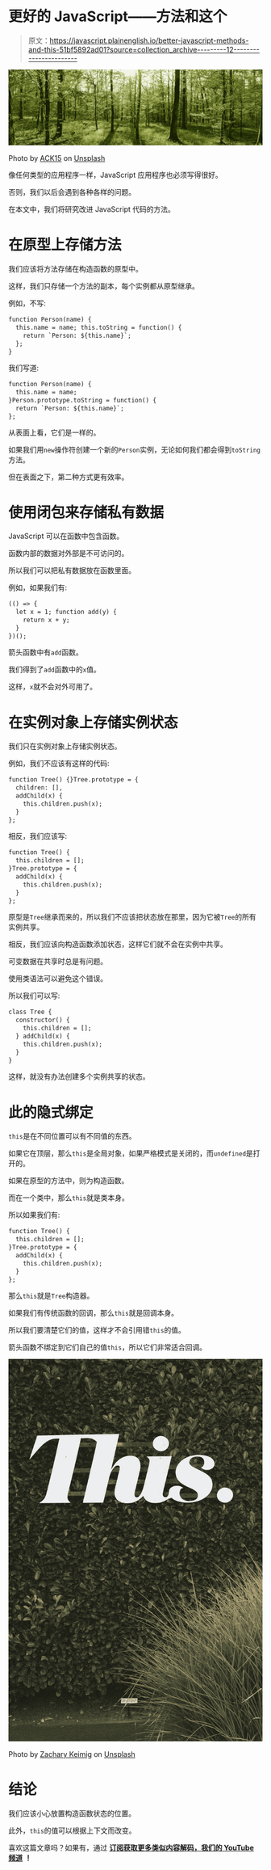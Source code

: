 # 更好的 JavaScript——方法和这个

> 原文：<https://javascript.plainenglish.io/better-javascript-methods-and-this-51bf5892ad01?source=collection_archive---------12----------------------->

![](img/774f9e9daf81e0a3d2b9ef708a4c749c.png)

Photo by [ACK15](https://unsplash.com/@ack15?utm_source=medium&utm_medium=referral) on [Unsplash](https://unsplash.com?utm_source=medium&utm_medium=referral)

像任何类型的应用程序一样，JavaScript 应用程序也必须写得很好。

否则，我们以后会遇到各种各样的问题。

在本文中，我们将研究改进 JavaScript 代码的方法。

# 在原型上存储方法

我们应该将方法存储在构造函数的原型中。

这样，我们只存储一个方法的副本，每个实例都从原型继承。

例如，不写:

```
function Person(name) {
  this.name = name; this.toString = function() {
    return `Person: ${this.name}`;
  };
}
```

我们写道:

```
function Person(name) {
  this.name = name;
}Person.prototype.toString = function() {
  return `Person: ${this.name}`;
};
```

从表面上看，它们是一样的。

如果我们用`new`操作符创建一个新的`Person`实例，无论如何我们都会得到`toString`方法。

但在表面之下，第二种方式更有效率。

# 使用闭包来存储私有数据

JavaScript 可以在函数中包含函数。

函数内部的数据对外部是不可访问的。

所以我们可以把私有数据放在函数里面。

例如，如果我们有:

```
(() => {
  let x = 1; function add(y) {
    return x + y;
  }
})();
```

箭头函数中有`add`函数。

我们得到了`add`函数中的`x`值。

这样，`x`就不会对外可用了。

# 在实例对象上存储实例状态

我们只在实例对象上存储实例状态。

例如，我们不应该有这样的代码:

```
function Tree() {}Tree.prototype = {
  children: [],
  addChild(x) {
    this.children.push(x);
  }
};
```

相反，我们应该写:

```
function Tree() {
  this.children = [];
}Tree.prototype = {  
  addChild(x) {
    this.children.push(x);
  }
};
```

原型是`Tree`继承而来的，所以我们不应该把状态放在那里，因为它被`Tree`的所有实例共享。

相反，我们应该向构造函数添加状态，这样它们就不会在实例中共享。

可变数据在共享时总是有问题。

使用类语法可以避免这个错误。

所以我们可以写:

```
class Tree {
  constructor() {
    this.children = [];
  } addChild(x) {
    this.children.push(x);
  }
}
```

这样，就没有办法创建多个实例共享的状态。

# 此的隐式绑定

`this`是在不同位置可以有不同值的东西。

如果它在顶层，那么`this`是全局对象，如果严格模式是关闭的，而`undefined`是打开的。

如果在原型的方法中，则为构造函数。

而在一个类中，那么`this`就是类本身。

所以如果我们有:

```
function Tree() {
  this.children = [];
}Tree.prototype = {  
  addChild(x) {
    this.children.push(x);
  }
};
```

那么`this`就是`Tree`构造器。

如果我们有传统函数的回调，那么`this`就是回调本身。

所以我们要清楚它们的值，这样才不会引用错`this`的值。

箭头函数不绑定到它们自己的值`this`，所以它们非常适合回调。

![](img/2f742e906a58f7099f5bf5e5d3fd64ba.png)

Photo by [Zachary Keimig](https://unsplash.com/@zacharykeimig?utm_source=medium&utm_medium=referral) on [Unsplash](https://unsplash.com?utm_source=medium&utm_medium=referral)

# 结论

我们应该小心放置构造函数状态的位置。

此外，`this`的值可以根据上下文而改变。

喜欢这篇文章吗？如果有，通过 [**订阅获取更多类似内容解码，我们的 YouTube 频道**](https://www.youtube.com/channel/UCtipWUghju290NWcn8jhyAw) **！**